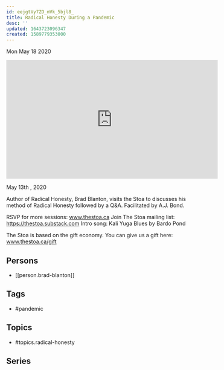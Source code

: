```yaml
---
id: eejgtVy7ZO_mVk_5bjl8_
title: Radical Honesty During a Pandemic
desc: ''
updated: 1643723096347
created: 1589779353000
---
```





Mon May 18 2020

<iframe width="560" height="315" src="https://www.youtube.com/embed/B-I_LiTgiKQ" title="Radical Honesty During a Pandemic w/ Brad Blanton" frameborder="0" allow="accelerometer; autoplay; clipboard-write; encrypted-media; gyroscope; picture-in-picture" allowfullscreen ></iframe>

May 13th , 2020

Author of Radical Honesty, Brad Blanton, visits the Stoa to discusses his method of Radical Honesty followed by a Q&A. Facilitated by A.J. Bond.

RSVP for more sessions: www.thestoa.ca
Join The Stoa mailing list: https://thestoa.substack.com
Intro song: Kali Yuga Blues by Bardo Pond

The Stoa is based on the gift economy. You can give us a gift here: www.thestoa.ca/gift

## Persons

- [[person.brad-blanton]]

## Tags

- #pandemic

## Topics

- #topics.radical-honesty

## Series



